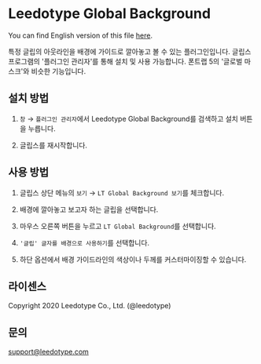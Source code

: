 # Leedotype Global Background

You can find English version of this file [here](./ENGLISH.md).

특정 글립의 아웃라인을 배경에 가이드로 깔아놓고 볼 수 있는 플러그인입니다. 글립스 프로그램의 '플러그인 관리자'를 통해 설치 및 사용 가능합니다. 폰트랩 5의 '글로벌 마스크'와 비슷한 기능입니다.

## 설치 방법

1. `창` → `플러그인 관리자`에서 Leedotype Global Background를 검색하고 설치 버튼을 누릅니다.

2. 글립스를 재시작합니다.

## 사용 방법

1. 글립스 상단 메뉴의 `보기` → `LT Global Background 보기`를 체크합니다.

2. 배경에 깔아놓고 보고자 하는 글립을 선택합니다.

3. 마우스 오른쪽 버튼을 누르고 `LT Global Background`를 선택합니다.

4. `'글립' 글자를 배경으로 사용하기`를 선택합니다.

5. 하단 옵션에서 배경 가이드라인의 색상이나 두께를 커스터마이징할 수 있습니다.

## 라이센스

Copyright 2020 Leedotype Co., Ltd. (@leedotype)

## 문의

support@leedotype.com
